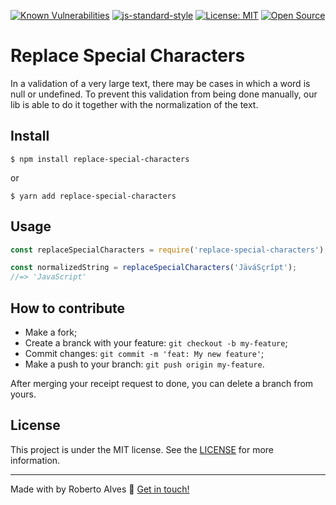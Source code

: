 <p align="center"> 

[![Known Vulnerabilities](https://snyk.io/test/github/robertosousa1/replace-special-characters/badge.svg)](https://snyk.io/test/github/robertosousa1/replace-special-characters)
[![js-standard-style](https://img.shields.io/badge/code%20style-standard-brightgreen.svg)](http://standardjs.com)
[![License: MIT](https://img.shields.io/badge/License-MIT-yellow.svg)](https://opensource.org/licenses/MIT)
[![Open Source](https://badges.frapsoft.com/os/v1/open-source.svg?v=103)](https://opensource.org/)

</p>

# **Replace Special Characters**

In a validation of a very large text, there may be cases in which a word is null or undefined. To prevent this validation from being done manually, our lib is able to do it together with the normalization of the text.

 ## Install

    $ npm install replace-special-characters
or 

    $ yarn add replace-special-characters

## Usage

```js
const replaceSpecialCharacters = require('replace-special-characters');

const normalizedString = replaceSpecialCharacters('JäváSçrîpt');
//=> 'JavaScript'
```

## How to contribute

-   Make a fork;
-   Create a branck with your feature:  `git checkout -b my-feature`;
-   Commit changes:  `git commit -m 'feat: My new feature'`;
-   Make a push to your branch:  `git push origin my-feature`.

After merging your receipt request to done, you can delete a branch from yours.

## License
This project is under the MIT license. See the [LICENSE]([[https://github.com/robertosousa1/replace-special-characters/blob/master/LICENSE](https://github.com/robertosousa1/replace-special-characters/blob/master/LICENSE)]) for more information.

----------

Made with by Roberto Alves  👋  [Get in touch!](https://www.linkedin.com/in/robertosousa01/)
